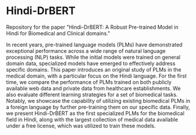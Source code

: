 # Hindi-DrBERT
Repository for the paper "Hindi-DrBERT: A Robust Pre-trained Model in Hindi for Biomedical and Clinical domains."

In recent years, pre-trained language models (PLMs) have demonstrated exceptional performance across a wide range of natural language processing (NLP) tasks. While the initial models were trained on general domain data, specialized models have emerged to effectively address specific domains. This paper introduces an original study of PLMs in the medical domain, with a particular focus on the Hindi language. For the first time, we compare the performance of PLMs trained on both publicly available web data and private data from healthcare establishments. We also evaluate different learning strategies for a set of biomedical tasks. Notably, we showcase the capability of utilizing existing biomedical PLMs in a foreign language by further pre-training them on our specific data. Finally, we present Hindi-DrBERT as the first specialized PLMs for the biomedical field in Hindi, along with the largest collection of medical data available under a free license, which was utilized to train these models.
